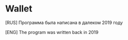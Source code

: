 # Wallet

[RUS]
Программа была написана в далеком 2019 году

[ENG]
The program was written back in 2019
